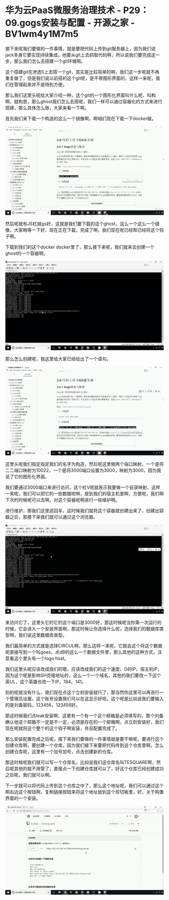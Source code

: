 # 华为云PaaS微服务治理技术 - P29：09.gogs安装与配置 - 开源之家 - BV1wm4y1M7m5

接下来呢我们要做的一件事情，就是要把代码上传到git服务器上，因为我们说jack本身它要实现持续集成，他要从git上去抓取代码啊，所以说我们要完成这一步，那么我们怎么去搭建一个git环境啊。

这个搭建git在渗透S上去搭一个git，其实是比较简单的啊，我们这一步呢就不再重复做了，但是我们说以前搭的这个git呢，是不带图形界面的，这样一来呢，我们在管理起来并不是特别方便。

那么我们这里头呢给大家介绍一种，这个git的一个图形化界面叫什么呢，叫构啊，就构思，那么ghost我们怎么去搭呢，我们一样可以通过容器化的方式来进行搭建，那么具体怎么做，大家来看一下啊。

首先我们来下载一个构造的这么一个镜像啊，啊咱们现在下载一下docker破。

![](img/edd6481c0f09f50e11ee6421e70d0b97_1.png)

然后呢就有JS杠就gs好，这就是我们要下载的这个ghost，这么一个这么一个镜像，大家稍等一下好，现在正在下载，完成了啊，我们现在呢已经帮已经将这个钩子啊。

下载到我们的这个docker docker里了，那么接下来呢，我们就来去创建一个ghost的一个容器啊。



![](img/edd6481c0f09f50e11ee6421e70d0b97_3.png)

那么怎么创建呢，我这里给大家已经给出了一个语句。

![](img/edd6481c0f09f50e11ee6421e70d0b97_5.png)

这里头呢我们指定指定我们的名字为构造，然后呢这里做两个端口映射，一个是将二二端口映射为10022，一个是将3000端口设置为3000，映射为3000，因为我说了它的图形化界面。

我们要通过3000端口来进行访问，这个杠V呢就表示我要做一个目录映射，这样一来呢，我们可以把它的一些数据呢啊，放到我们的宿主机里啊，方便呢，我们啊下次的时候呢可以去啊，对这个容器呢啊进行一些维护啊。

进行维护，那我们这里逃回车，这时候我们就将这个容器就创建出来了，创建出容器之后，那接下来我们就可以通过这个浏览器。



![](img/edd6481c0f09f50e11ee6421e70d0b97_7.png)

来访问它了，这里头它的它的这个端口是3000好，那这时候呢当你第一次运行的时候，它会进入一个安装界面啊，那这时候让你选择什么呢，选择我们的数据库类型啊，我们说这里数据库类型。

我们最简单的方式就是选择CIRCUL啊，那么这样一来呢，它就会这个将这个数据呢直接写到一个叫goes，点dB的这么一个数据文件里，那么其他的这种方式，注意看这个里头有一个logo host。

我们这里头呢应该改成我们的嗯，应该改成我们的这个速度，G的IP，宿主机IP，因为这个呢是影响SH克隆地址的，这么一个一个域名，其他的我们要改一下这个英UL，这个英雄也改一下IP，184。141。

别的呢就没有什么，我们现在点这个立刻安装就行了，那当然你这里可以再进行一个管理员设置，这个账号设置我们可以在这显示好呃，这个呢是比如说我们要输入的是刘备密码，123456，123456好。

那这时候我们点leak安装啊，这里有一个有一个这个邮箱是必须填写的，那个刘备确认他这个邮箱不一定是不一定，必须是存在的一个邮箱啊，点立刻安装好，我们现在呢就将这个整个的这个钩子啊安装，并且配置完成了。

那么安装配置完成之后呢，接下来我们要做的一件事情就是要干嘛呢，要进行这个创建仓库啊，要创建一个仓库，因为我们接下来要把代码传到这个仓库里啊，怎么创建仓库呢，这里有一个加号加号，点击创建新的仓库。

那这时候呢我们就可以写一个仓库名，比如说我们这仓库名叫TESQUARE啊，然后呢其他的就不用管了，直接点一下创建仓库就可以了，好这个仓库已经创建成功之后呢，我们就可以啊。

下一步就可以将代码上传到这个仓库之中了，那么这个地址呢，我们可以通过这个啊右边这个按钮啊，复制链接按钮来将这个地址放到这个剪切板里，好，关于购置界面的一个安装。



![](img/edd6481c0f09f50e11ee6421e70d0b97_9.png)